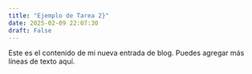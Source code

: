 ```yaml
---
title: "Ejemplo de Tarea 2}"
date: 2025-02-09 22:07:30
draft: False
---
```


Este es el contenido de mi nueva entrada de blog.
Puedes agregar más líneas de texto aquí.
